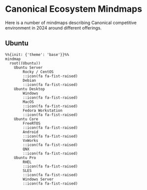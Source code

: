 # Canonical Ecosystem Mindmaps

Here is a number of mindmaps describing Canonical competitive environment in 2024 around
different offerings.

## Ubuntu

```mermaid
%%{init: {'theme': 'base'}}%%
mindmap
  root((Ubuntu))
    Ubuntu Server
        Rocky / CentOS
        ::icon(fa fa-fist-raised)
        Debian
        ::icon(fa fa-fist-raised)
    Ubuntu Desktop
        Windows
        ::icon(fa fa-fist-raised)
        MacOS
        ::icon(fa fa-fist-raised)
        Fedora Workstation
        ::icon(fa fa-fist-raised)
    Ubuntu Core
        FreeRTOS
        ::icon(fa fa-fist-raised)
        Android
        ::icon(fa fa-fist-raised)
        VxWorks
        ::icon(fa fa-fist-raised)
        QNX
        ::icon(fa fa-fist-raised)
    Ubuntu Pro
        RHEL
        ::icon(fa fa-fist-raised)
        SLES
        ::icon(fa fa-fist-raised)
        Windows Server
        ::icon(fa fa-fist-raised)
```
